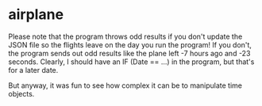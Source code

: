 # airplane

Please note that the program throws odd results if you don't update the JSON file so the flights leave on the day you run the program!  If you don't, the program sends out odd results like the plane left -7 hours ago and -23 seconds.  Clearly, I should have an IF (Date == ...) in the program, but that's for a later date.

But anyway, it was fun to see how complex it can be to manipulate time objects.



